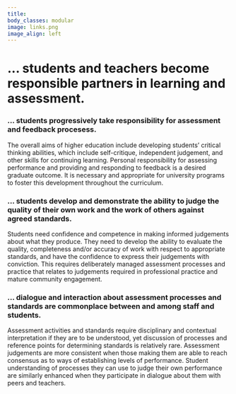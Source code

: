 ```yaml
---
title:
body_classes: modular
image: links.png
image_align: left
---
```

# ... students and teachers become responsible partners in learning and assessment.
### ... students progressively take responsibility for assessment and feedback procesess.
The overall aims of higher education include developing students’ critical thinking abilities, which include self-critique, independent judgement, and other skills for continuing learning. Personal responsibility for assessing performance and providing and responding to feedback is a desired graduate outcome. It is necessary and appropriate for university programs to foster this development throughout the curriculum.

### ... students develop and demonstrate the ability to judge the quality of their own work and the work of others against agreed standards.
Students need confidence and competence in making informed judgements about what they produce. They need to develop the ability to evaluate the quality, completeness and/or accuracy of work with respect to appropriate standards, and have the confidence to express their judgements with conviction. This requires deliberately managed assessment processes and practice that relates to judgements required in professional practice and mature community engagement.

### ... dialogue and interaction about assessment processes and standards are commonplace between and among staff and students.
Assessment activities and standards require disciplinary and contextual interpretation if they are to be understood, yet discussion of processes and reference points for determining standards is relatively rare. Assessment judgements are more consistent when those making them are able to reach consensus as to ways of establishing levels of performance. Student understanding of processes they can use to judge their own performance are similarly enhanced when they participate in dialogue about them with peers and teachers.
